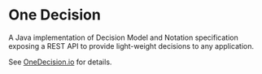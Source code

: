 # One Decision

A Java implementation of Decision Model and Notation specification exposing a REST API to provide light-weight decisions to any application.

See [OneDecision.io](http://onedecision.io) for details.
